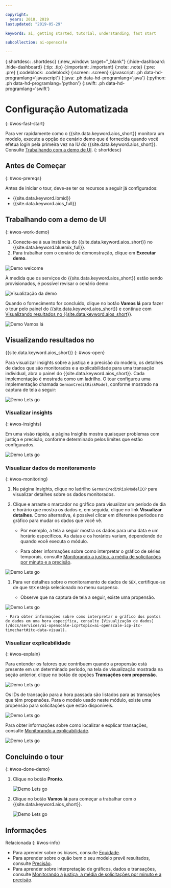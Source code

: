 ```yaml
---

copyright:
  years: 2018, 2019
lastupdated: "2019-05-29"

keywords: ai, getting started, tutorial, understanding, fast start

subcollection: ai-openscale

---
```


{:shortdesc: .shortdesc}
{:new_window: target="_blank"}
{:hide-dashboard: .hide-dashboard}
{:tip: .tip}
{:important: .important}
{:note: .note}
{:pre: .pre}
{:codeblock: .codeblock}
{:screen: .screen}
{:javascript: .ph data-hd-programlang='javascript'}
{:java: .ph data-hd-programlang='java'}
{:python: .ph data-hd-programlang='python'}
{:swift: .ph data-hd-programlang='swift'}

# Configuração Automatizada
{: #wos-fast-start}

Para ver rapidamente como o {{site.data.keyword.aios_short}} monitora um modelo, execute a opção de cenário demo que é fornecida quando você efetua login pela primeira vez na IU do {{site.data.keyword.aios_short}}.  Consulte [Trabalhando com a demo de UI](#wos-work-demo).
{: shortdesc}

## Antes de Começar
{: #wos-prereqs}

Antes de iniciar o tour, deve-se ter os recursos a seguir já configurados:

- {{site.data.keyword.ibmid}}
- {{site.data.keyword.aios_full}}

## Trabalhando com a demo de UI
{: #wos-work-demo}

1.  Conecte-se à sua instância do {{site.data.keyword.aios_short}} no {{site.data.keyword.bluemix_full}}.
1.  Para trabalhar com o cenário de demonstração, clique em **Executar demo**.

   ![Demo welcome](images/fastpath_demo_11.31.04.png)

   À medida que os serviços do {{site.data.keyword.aios_short}} estão sendo provisionados, é possível revisar o cenário demo:

   ![Visualização da demo](images/fastpath_demo_11.31.58.png)

Quando o fornecimento for concluído, clique no botão **Vamos lá** para
fazer o tour pelo painel do {{site.data.keyword.aios_short}} e continue com [Visualizando resultados no {{site.data.keyword.aios_short}}](#wos-open).

   ![Demo Vamos lá](images/fastpath_demo_11.33.45.png)


## Visualizando resultados no
{{site.data.keyword.aios_short}}
{: #wos-open}

Para visualizar insights sobre a justiça e a precisão do modelo, os detalhes de dados que são monitorados e a explicabilidade para uma transação individual, abra o painel do {{site.data.keyword.aios_short}}. Cada implementação é mostrada como um ladrilho. O tour configurou uma implementação chamada `GermanCreditRiskModel`, conforme mostrado na captura de tela a seguir:


   ![Demo Lets go](images/fastpath_demo_11.33.54.png)


### Visualizar insights
{: #wos-insights}

Em uma visão rápida, a página Insights mostra quaisquer problemas com justiça e precisão, conforme determinado pelos limites que estão configurados.

   ![Demo Lets go](images/fastpath_demo_11.34.00.png)

### Visualizar dados de monitoramento
{: #wos-monitoring}

1.  Na página Insights, clique no ladrilho `GermanCreditRiskModelICP` para visualizar detalhes sobre os dados monitorados.
1.  Clique e arraste o marcador no gráfico para visualizar um período de dia e horário que mostra os dados e, em seguida, clique no link **Visualizar detalhes**. Como alternativa, é possível clicar em diferentes períodos no gráfico para mudar os dados que você vê.

     - Por exemplo, a tela a seguir mostra os dados para uma data e um horário específicos. As datas e os horários variam, dependendo de quando você executa o módulo.

     - Para obter informações sobre como interpretar o gráfico de séries temporais, consulte [Monitorando a justiça, a média de solicitações por minuto e a precisão](/docs/services/ai-openscale-icp?topic=ai-openscale-icp-itc-timechart).

   ![Demo Lets go](images/fastpath_demo_11.34.17.png)

1.  Para ver detalhes sobre o monitoramento de dados de `SEX`, certifique-se
de que `SEX` esteja selecionado no menu suspenso.

    - Observe que na captura de tela a seguir, existe uma propensão.
    
   ![Demo Lets go](images/fastpath_demo_11.34.27.png)

    - Para obter informações sobre como interpretar o gráfico dos pontos de dados em uma hora específica, consulte [Visualização de dados](/docs/services/ai-openscale-icp?topic=ai-openscale-icp-itc-timechart#itc-data-visual).


### Visualizar explicabilidade
{: #wos-explain}

Para entender os fatores que contribuem quando a propensão está presente em um determinado
período, na tela de visualização mostrada na seção anterior, clique no botão de opções
**Transações com propensão**.

   ![Demo Lets go](images/fastpath_demo_11.35.06.png)

Os IDs de transação para a hora passada são listados para as transações que têm propensões. Para
o modelo usado neste módulo, existe uma propensão para solicitações que estão disponíveis.

   ![Demo Lets go](images/fastpath_demo_11.35.12.png)

Para obter informações sobre como localizar e explicar transações, consulte [Monitorando a explicabilidade](/docs/services/ai-openscale-icp?topic=ai-openscale-icp-ie-ov).

   ![Demo Lets go](images/fastpath_demo_11.35.50.png)

## Concluindo o tour
{: #wos-done-demo}

1. Clique no botão **Pronto**.

   ![Demo Lets go](images/fastpath_demo_11.37.22.png)

2. Clique no botão **Vamos lá** para começar a trabalhar com o {{site.data.keyword.aios_short}}.

   ![Demo Lets go](images/fastpath_demo_11.33.45.png)


## Informações
Relacionada
{: #wos-info}

- Para aprender sobre os biases, consulte [Equidade](/docs/services/ai-openscale-icp?topic=ai-openscale-icp-mf-monitor).
- Para aprender sobre o quão bem o seu modelo prevê resultados, consulte [Precisão](/docs/services/ai-openscale-icp?topic=ai-openscale-icp-acc-monitor).
- Para aprender sobre interpretação de gráficos, dados e transações, consulte [Monitorando a justiça, a média de solicitações por minuto e a precisão](/docs/services/ai-openscale-icp?topic=ai-openscale-icp-itc-timechart).
